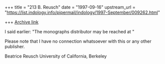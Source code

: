 +++
title = "213 B. Reusch"
date = "1997-09-16"
upstream_url = "https://list.indology.info/pipermail/indology/1997-September/009262.html"

+++
[Archive link](https://list.indology.info/pipermail/indology/1997-September/009262.html)

I said earlier:
"The monographs distributor may be reached at  <orders at eisenbrauns.com>"

Please note that I have no connection whatsoever with this or any other publisher.

Beatrice Reusch
University of California, Berkeley



